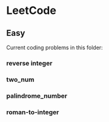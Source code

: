 # LeetCode


## Easy 
Current coding problems in this folder:
### reverse integer

### two_num 

### palindrome_number

### roman-to-integer




